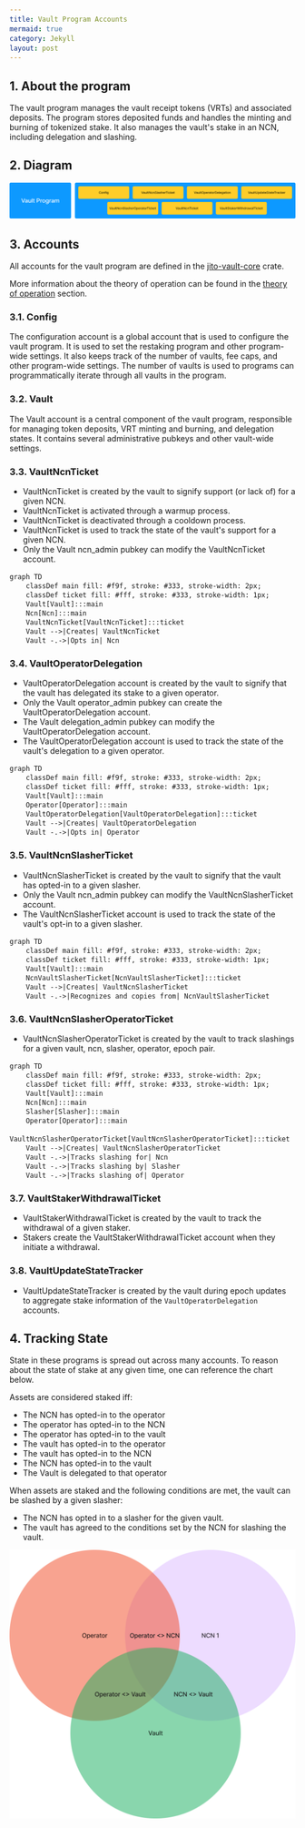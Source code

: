 ```yaml
---
title: Vault Program Accounts
mermaid: true
category: Jekyll
layout: post
---
```


## 1. About the program

The vault program manages the vault receipt tokens (VRTs) and associated deposits. The program stores deposited funds and handles the minting and burning of tokenized stake. It also manages the vault's stake in an NCN, including delegation and slashing.

## 2. Diagram

![Vault Accounts](../assets/images/vault_accounts.png)

## 3. Accounts

All accounts for the vault program are defined in the [jito-vault-core](https://github.com/jito-foundation/restaking/tree/master/vault_core/src) crate.

More information about the theory of operation can be found in the [theory of operation](./theory_of_operation.md) section.

### 3.1. Config

The configuration account is a global account that is used to configure the vault program. It is used to set the restaking program and other program-wide settings. It also keeps track of the number of vaults, fee caps, and other program-wide settings. The number of vaults is used to programs can programmatically iterate through all vaults in the program.

### 3.2. Vault

The Vault account is a central component of the vault program, responsible for managing token deposits, VRT minting and burning, and delegation states. It contains several administrative pubkeys and other vault-wide settings.

### 3.3. VaultNcnTicket

- VaultNcnTicket is created by the vault to signify support (or lack of) for a given NCN.
- VaultNcnTicket is activated through a warmup process.
- VaultNcnTicket is deactivated through a cooldown process.
- VaultNcnTicket is used to track the state of the vault's support for a given NCN.
- Only the Vault ncn_admin pubkey can modify the VaultNcnTicket account.

```mermaid
graph TD
    classDef main fill: #f9f, stroke: #333, stroke-width: 2px;
    classDef ticket fill: #fff, stroke: #333, stroke-width: 1px;
    Vault[Vault]:::main
    Ncn[Ncn]:::main
    VaultNcnTicket[VaultNcnTicket]:::ticket
    Vault -->|Creates| VaultNcnTicket
    Vault -.->|Opts in| Ncn
```

### 3.4. VaultOperatorDelegation

- VaultOperatorDelegation account is created by the vault to signify that the vault has delegated its stake to a given operator.
- Only the Vault operator_admin pubkey can create the VaultOperatorDelegation account.
- The Vault delegation_admin pubkey can modify the VaultOperatorDelegation account.
- The VaultOperatorDelegation account is used to track the state of the vault's delegation to a given operator.

```mermaid
graph TD
    classDef main fill: #f9f, stroke: #333, stroke-width: 2px;
    classDef ticket fill: #fff, stroke: #333, stroke-width: 1px;
    Vault[Vault]:::main
    Operator[Operator]:::main
    VaultOperatorDelegation[VaultOperatorDelegation]:::ticket
    Vault -->|Creates| VaultOperatorDelegation
    Vault -.->|Opts in| Operator
```

### 3.5. VaultNcnSlasherTicket

- VaultNcnSlasherTicket is created by the vault to signify that the vault has opted-in to a given slasher.
- Only the Vault ncn_admin pubkey can modify the VaultNcnSlasherTicket account.
- The VaultNcnSlasherTicket account is used to track the state of the vault's opt-in to a given slasher.

```mermaid
graph TD
    classDef main fill: #f9f, stroke: #333, stroke-width: 2px;
    classDef ticket fill: #fff, stroke: #333, stroke-width: 1px;
    Vault[Vault]:::main
    NcnVaultSlasherTicket[NcnVaultSlasherTicket]:::ticket
    Vault -->|Creates| VaultNcnSlasherTicket
    Vault -.->|Recognizes and copies from| NcnVaultSlasherTicket
```

### 3.6. VaultNcnSlasherOperatorTicket

- VaultNcnSlasherOperatorTicket is created by the vault to track slashings for a given vault, ncn, slasher, operator, epoch pair.

```mermaid
graph TD
    classDef main fill: #f9f, stroke: #333, stroke-width: 2px;
    classDef ticket fill: #fff, stroke: #333, stroke-width: 1px;
    Vault[Vault]:::main
    Ncn[Ncn]:::main
    Slasher[Slasher]:::main
    Operator[Operator]:::main
    VaultNcnSlasherOperatorTicket[VaultNcnSlasherOperatorTicket]:::ticket
    Vault -->|Creates| VaultNcnSlasherOperatorTicket
    Vault -.->|Tracks slashing for| Ncn
    Vault -.->|Tracks slashing by| Slasher
    Vault -.->|Tracks slashing of| Operator
```

### 3.7. VaultStakerWithdrawalTicket

- VaultStakerWithdrawalTicket is created by the vault to track the withdrawal of a given staker.
- Stakers create the VaultStakerWithdrawalTicket account when they initiate a withdrawal.

### 3.8. VaultUpdateStateTracker

- VaultUpdateStateTracker is created by the vault during epoch updates to aggregate stake information of the `VaultOperatorDelegation` accounts.

## 4. Tracking State

State in these programs is spread out across many accounts.
To reason about the state of stake at any given time, one can reference the chart below.

Assets are considered staked iff:

- The NCN has opted-in to the operator
- The operator has opted-in to the NCN
- The operator has opted-in to the vault
- The vault has opted-in to the operator
- The vault has opted-in to the NCN
- The NCN has opted-in to the vault
- The Vault is delegated to that operator

When assets are staked and the following conditions are met, the vault can be slashed by a given slasher:

- The NCN has opted in to a slasher for the given vault.
- The vault has agreed to the conditions set by the NCN for slashing the vault.

![img.png](../assets/staked_venn_diagram.png)